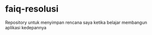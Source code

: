 # faiq-resolusi
Repository untuk menyimpan rencana saya ketika belajar membangun aplikasi kedepannya

